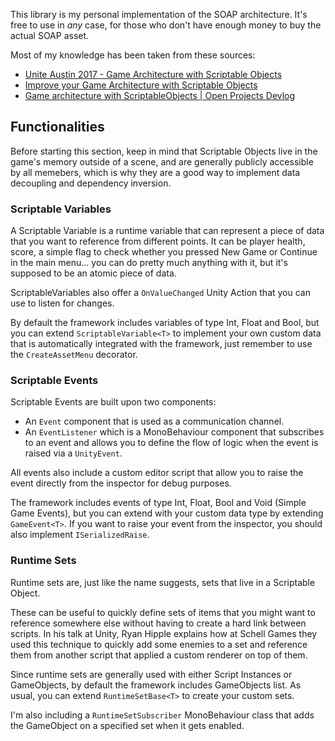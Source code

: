 This library is my personal implementation of the SOAP architecture.
It's free to use in *any* case, for those who don't have enough money to buy the actual SOAP asset.

Most of my knowledge has been taken from these sources:
- [Unite Austin 2017 - Game Architecture with Scriptable Objects](https://youtu.be/raQ3iHhE_Kk)
- [Improve your Game Architecture with Scriptable Objects](https://youtu.be/bO8WOHCxPq8)
- [Game architecture with ScriptableObjects | Open Projects Devlog](https://youtu.be/WLDgtRNK2VE)


## Functionalities
Before starting this section, keep in mind that Scriptable Objects live in the game's memory outside of a scene, and are generally publicly accessible by all memebers, which is why they are a good way to implement data decoupling and dependency inversion.
### Scriptable Variables
A Scriptable Variable is a runtime variable that can represent a piece of data that you want to reference from different points. It can be player health, score, a simple flag to check whether you pressed New Game or Continue in the main menu... you can do pretty much anything with it, but it's supposed to be an atomic piece of data.

ScriptableVariables also offer a `OnValueChanged` Unity Action that you can use to listen for changes.

By default the framework includes variables of type Int, Float and Bool, but you can extend `ScriptableVariable<T>` to implement your own custom data that is automatically integrated with the framework, just remember to use the `CreateAssetMenu` decorator.

### Scriptable Events
Scriptable Events are built upon two components:
- An `Event` component that is used as a communication channel.
- An `EventListener` which is a MonoBehaviour component that subscribes to an event and allows you to define the flow of logic when the event is raised via a `UnityEvent`.

All events also include a custom editor script that allow you to raise the event directly from the inspector for debug purposes.

The framework includes events of type Int, Float, Bool and Void (Simple Game Events), but you can extend with your custom data type by extending `GameEvent<T>`.
If you want to raise your event from the inspector, you should also implement `ISerializedRaise`.

### Runtime Sets
Runtime sets are, just like the name suggests, sets that live in a Scriptable Object. 

These can be useful to quickly define sets of items that you might want to reference somewhere else without having to create a hard link between scripts.
In his talk at Unity, Ryan Hipple explains how at Schell Games they used this technique to quickly add some enemies to a set and reference them from another script that applied a custom renderer on top of them.

Since runtime sets are generally used with either Script Instances or GameObjects, by default the framework includes GameObjects list. As usual, you can extend `RuntimeSetBase<T>` to create your custom sets.

I'm also including a `RuntimeSetSubscriber` MonoBehaviour class that adds the GameObject on a specified set when it gets enabled.